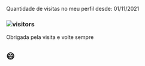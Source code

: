  
 Quantidade de visitas no meu perfil desde: 01/11/2021
 
 ###  ![visitors](https://visitor-badge.glitch.me/badge?page_id=camila-github&left_color=green&right_color=gray)
  
 Obrigada pela visita e volte sempre 
 
 ##  😄 
